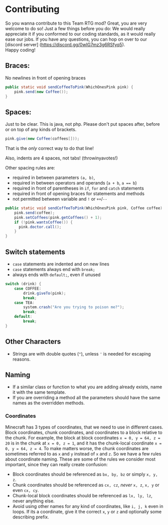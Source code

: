 Contributing
===
So you wanna contribute to this Team RTG mod? Great, you are very welcome to do so! Just a few things before you do: We would really appreciate it if you conformed to our coding standards, as it would really ease our jobs.
If you have any questions, you can hop on over to our [discord server] (https://discord.gg/0wIG7mz3g6RSfyq5).  
Happy coding!

Braces:
----
No newlines in front of opening braces
``` java
public static void sendCoffeeToPink(WhichOnesPink pink) {
    pink.send(new Coffee());
}
```

Spaces:
----
Just to be clear. This is java, not php. Please don't put spaces after, before or on top of any kinds of brackets.
``` java
pink.give(new Coffee(coffees[]));
```
That is the *only* correct way to do that line!

Also, indents are 4 spaces, not tabs! (throwinyavotes!)

Other spacing rules are: 
 - required in between parameters `(a, b)`,   
 - required in between operators and operands (`a + b`, `a == b`)
 - required in front of parentheses in `if`, `for` and `catch` statements
 - required in front of opening braces for statements and methods
 - not permitted between variable and `!` or `++`/`--`
``` java
public static void sendCoffeeToPink(WhichOnesPink pink, Coffee coffee) {
    pink.send(coffee);
    pink.setCoffees(pink.getCoffees() + 1);
    if (!pink.wantsCoffee()) {
      pink.doctor.call();
    }
}
```

Switch statements
----
 - `case` statements are indented and on new lines
 - `case` statements always end with `break;`
 - always ends with `default;`, even if unused
``` java
switch (drink) {
    case COFFEE:
        drink.giveTo(pink);
        break;
    case TEA:
        system.crash("Are you trying to poison me?");
        break;
    default:
        break;
}
```

Other Characters
----
 - Strings are with double quotes (`"`), unless `'` is needed for escaping reasons.

Naming
----
 - If a similar class or function to what you are adding already exists, name it with the same template.
 - If you are overriding a method all the parameters should have the same names as the overridden methods.  

### Coordinates ###
Minecraft has 3 types of coordinates, that we need to use in different cases. Block coordinates, chunk coordinates,
and coordinates to a block relative to the chunk. For example, the block at block coordinates `x = 0, y = 64, z = 20` is in the chunk at `x = 0, z = 1`, and it has the chunk-local coordinate `x = 0, y = 64, z = 4`. To make matters worse, the chunk coordinates are sometimes referred to as `x` and `y` instead of `x` and `z`. So we have a few rules about coordinate naming. These are some of the rules we consider most important, since they can really create confusion:
 - Block coordinates should be referenced as `bx, by, bz` or simply `x, y, z`.
 - Chunk coordinates should be referenced as `cx, cz`, _never_ `x, z`, `x, y` or even `cx, cy`. 
 - Chunk-local block coordinates should be referenced as `lx, ly, lz`, never anything else.
 - Avoid using other names for any kind of coordinates, like `i, j, k` even in loops. If its a coordinate, give it the correct `x`, `y` or `z` and optionally some describing prefix.
